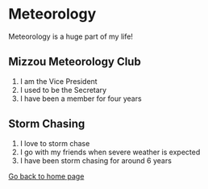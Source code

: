 # Meteorology
Meteorology is a huge part of my life!

## Mizzou Meteorology Club 
1. I am the Vice President
1. I used to be the Secretary
1. I have been a member for four years

## Storm Chasing 
1. I love to storm chase
1. I go with my friends when severe weather is expected
1. I have been storm chasing for around 6 years

[Go back to home page](./README.md)
